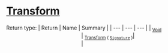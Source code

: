 # [Transform](./RealisticImageGenerator-100663701.md)


Return type:
| Return | Name | Summary | 
| --- | --- | --- | 
| <sub>[Void](https://docs.microsoft.com/en-us/dotnet/api/System.Void)</sub><img width=200/>| <sub>[Transform](./RealisticImageGenerator-100663701.md) ( [`Signature`](./../../Signature.md) )</sub>| <sub></sub><img width=200/>| <br>


